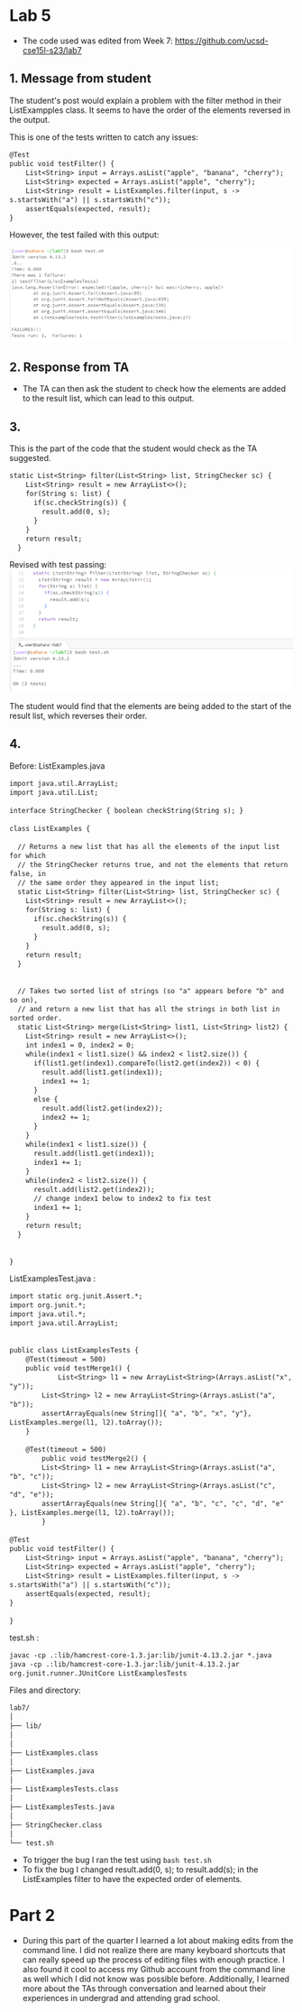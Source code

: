 # Lab 5

- The code used was edited from Week 7: https://github.com/ucsd-cse15l-s23/lab7
  
## 1. Message from student
The student's post would explain a problem with the filter method in their ListExampples class. It seems to have the order of the elements reversed in the output. 

This is one of the tests written to catch any issues:

```
@Test
public void testFilter() {
    List<String> input = Arrays.asList("apple", "banana", "cherry");
    List<String> expected = Arrays.asList("apple", "cherry");
    List<String> result = ListExamples.filter(input, s -> s.startsWith("a") || s.startsWith("c"));
    assertEquals(expected, result);
}
```
However, the test failed with this output: 

  ![Image](5step1.png)


## 2. Response from TA
- The TA can then ask the student to check how the elements are added to the result list, which can lead to this output.


## 3. 
This is the part of the code that the student would check as the TA suggested. 

```
static List<String> filter(List<String> list, StringChecker sc) {
    List<String> result = new ArrayList<>();
    for(String s: list) {
      if(sc.checkString(s)) {
        result.add(0, s); 
      }
    }
    return result;
  }
```
Revised with test passing:
  ![Image](5step3.png)

The student would find that the elements are being added to the start of the result list, which reverses their order. 

## 4. 
Before: 
ListExamples.java
```
import java.util.ArrayList;
import java.util.List;

interface StringChecker { boolean checkString(String s); }

class ListExamples {

  // Returns a new list that has all the elements of the input list for which
  // the StringChecker returns true, and not the elements that return false, in
  // the same order they appeared in the input list;
  static List<String> filter(List<String> list, StringChecker sc) {
    List<String> result = new ArrayList<>();
    for(String s: list) {
      if(sc.checkString(s)) {
        result.add(0, s);
      }
    }
    return result;
  }


  // Takes two sorted list of strings (so "a" appears before "b" and so on),
  // and return a new list that has all the strings in both list in sorted order.
  static List<String> merge(List<String> list1, List<String> list2) {
    List<String> result = new ArrayList<>();
    int index1 = 0, index2 = 0;
    while(index1 < list1.size() && index2 < list2.size()) {
      if(list1.get(index1).compareTo(list2.get(index2)) < 0) {
        result.add(list1.get(index1));
        index1 += 1;
      }
      else {
        result.add(list2.get(index2));
        index2 += 1;
      }
    }
    while(index1 < list1.size()) {
      result.add(list1.get(index1));
      index1 += 1;
    }
    while(index2 < list2.size()) {
      result.add(list2.get(index2));
      // change index1 below to index2 to fix test
      index1 += 1;
    }
    return result;
  }


}
```

ListExamplesTest.java :

```
import static org.junit.Assert.*;
import org.junit.*;
import java.util.*;
import java.util.ArrayList;


public class ListExamplesTests {
	@Test(timeout = 500)
	public void testMerge1() {
    		List<String> l1 = new ArrayList<String>(Arrays.asList("x", "y"));
		List<String> l2 = new ArrayList<String>(Arrays.asList("a", "b"));
		assertArrayEquals(new String[]{ "a", "b", "x", "y"}, ListExamples.merge(l1, l2).toArray());
	}
	
	@Test(timeout = 500)
        public void testMerge2() {
		List<String> l1 = new ArrayList<String>(Arrays.asList("a", "b", "c"));
		List<String> l2 = new ArrayList<String>(Arrays.asList("c", "d", "e"));
		assertArrayEquals(new String[]{ "a", "b", "c", "c", "d", "e" }, ListExamples.merge(l1, l2).toArray());
        }

@Test
public void testFilter() {
    List<String> input = Arrays.asList("apple", "banana", "cherry");
    List<String> expected = Arrays.asList("apple", "cherry");
    List<String> result = ListExamples.filter(input, s -> s.startsWith("a") || s.startsWith("c"));
    assertEquals(expected, result);
}

}
```
test.sh :
```
javac -cp .:lib/hamcrest-core-1.3.jar:lib/junit-4.13.2.jar *.java
java -cp .:lib/hamcrest-core-1.3.jar:lib/junit-4.13.2.jar org.junit.runner.JUnitCore ListExamplesTests
```


Files and directory: 
```
lab7/
│
├── lib/
│   
│
├── ListExamples.class
│
├── ListExamples.java
│
├── ListExamplesTests.class
│
├── ListExamplesTests.java
│
├── StringChecker.class
│
└── test.sh
```

- To trigger the bug I ran the test using ``bash test.sh``
- To fix the bug I changed result.add(0, s); to result.add(s); in the ListExamples filter to have the expected order of elements.


# Part 2

- During this part of the quarter I learned a lot about making edits from the command line. I did not realize there are many keyboard shortcuts that can really speed up the process of editing files with enough practice. I also found it cool to access my Github account from the command line as well which I did not know was possible before. Additionally, I learned more about the TAs through conversation and learned about their experiences in undergrad and attending grad school. 
